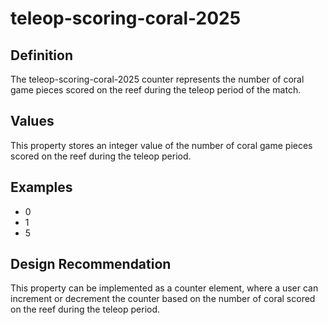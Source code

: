 # teleop-scoring-coral-2025

## Definition
The teleop-scoring-coral-2025 counter represents the number of coral game pieces scored on the reef during the teleop period of the match.

## Values
This property stores an integer value of the number of coral game pieces scored on the reef during the teleop period.

## Examples
- 0
- 1
- 5

## Design Recommendation
This property can be implemented as a counter element, where a user can increment or decrement the counter based on the number of coral scored on the reef during the teleop period.